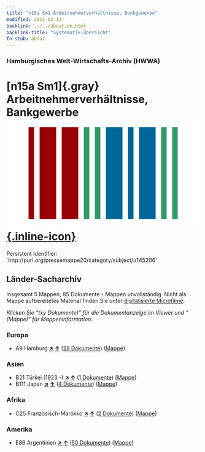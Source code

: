 ```yaml
---
title: "n15a Sm1 Arbeitnehmerverhältnisse, Bankgewerbe"
modified: 2021-03-13
backlink: ../../about.de.html
backlink-title: "Systematik-Übersicht"
fn-stub: about
---
```


### Hamburgisches Welt-Wirtschafts-Archiv (HWWA)

# [n15a Sm1]{.gray}&#8201; Arbeitnehmerverhältnisse, Bankgewerbe &#160; [![Wikidata](/images/Wikidata-logo.svg "Wikidata"){.inline-icon}](http://www.wikidata.org/entity/Q104710797)

<div class="hint">Persistent Identifier: `http://purl.org/pressemappe20/category/subject/i/145206`</div>







## Länder-Sacharchiv




Insgesamt 5 Mappen, 85 Dokumente - Mappen unvollständig.
Nicht als Mappe aufbereitetes Material finden Sie unter [digitalisierte Microfilme](/film/h1_sh.de.html).

_Klicken Sie "(xy Dokumente)" für die Dokumentanzeige im Viewer und "(Mappe)" für Mappeninformation._




### Europa

- A9 Hamburg [**&nearr;**](../../../geo/i/140905/about.de.html "Hamburg (alle Mappen)") [**&uarr;**](../../../geo/about.de.html#A9 "Ländersystematik") (<a href="https://pm20.zbw.eu/iiifview/folder/sh/140905,145206" title="über: Hamburg : Arbeitnehmerverhältnisse, Bankgewerbe" target="_blank">28 Dokumente</a>) ([Mappe](../../../../folder/sh/1409xx/140905/1452xx/145206/about.de.html))

### Asien

- B21 Türkei (1923 -) [**&nearr;**](../../../geo/i/141111/about.de.html "Türkei (1923 -) (alle Mappen)") [**&uarr;**](../../../geo/about.de.html#B21 "Ländersystematik") (<a href="https://pm20.zbw.eu/iiifview/folder/sh/141111,145206" title="über: Türkei (1923 -) : Arbeitnehmerverhältnisse, Bankgewerbe" target="_blank">1 Dokumente</a>) ([Mappe](../../../../folder/sh/1411xx/141111/1452xx/145206/about.de.html))
- B111 Japan [**&nearr;**](../../../geo/i/141272/about.de.html "Japan (alle Mappen)") [**&uarr;**](../../../geo/about.de.html#B111 "Ländersystematik") (<a href="https://pm20.zbw.eu/iiifview/folder/sh/141272,145206" title="über: Japan : Arbeitnehmerverhältnisse, Bankgewerbe" target="_blank">4 Dokumente</a>) ([Mappe](../../../../folder/sh/1412xx/141272/1452xx/145206/about.de.html))

### Afrika

- C25 Französisch-Marokko [**&nearr;**](../../../geo/i/141358/about.de.html "Französisch-Marokko (alle Mappen)") [**&uarr;**](../../../geo/about.de.html#C25 "Ländersystematik") (<a href="https://pm20.zbw.eu/iiifview/folder/sh/141358,145206" title="über: Französisch-Marokko : Arbeitnehmerverhältnisse, Bankgewerbe" target="_blank">2 Dokumente</a>) ([Mappe](../../../../folder/sh/1413xx/141358/1452xx/145206/about.de.html))

### Amerika

- E86 Argentinien [**&nearr;**](../../../geo/i/141692/about.de.html "Argentinien (alle Mappen)") [**&uarr;**](../../../geo/about.de.html#E86 "Ländersystematik") (<a href="https://pm20.zbw.eu/iiifview/folder/sh/141692,145206" title="über: Argentinien : Arbeitnehmerverhältnisse, Bankgewerbe" target="_blank">50 Dokumente</a>) ([Mappe](../../../../folder/sh/1416xx/141692/1452xx/145206/about.de.html))








